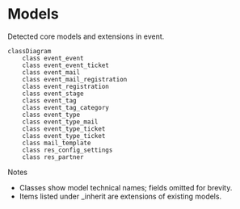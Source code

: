 # Models

Detected core models and extensions in event.

```mermaid
classDiagram
    class event_event
    class event_event_ticket
    class event_mail
    class event_mail_registration
    class event_registration
    class event_stage
    class event_tag
    class event_tag_category
    class event_type
    class event_type_mail
    class event_type_ticket
    class event_type_ticket
    class mail_template
    class res_config_settings
    class res_partner
```

Notes
- Classes show model technical names; fields omitted for brevity.
- Items listed under _inherit are extensions of existing models.
